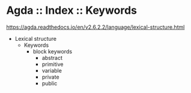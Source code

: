 # Agda :: Index :: Keywords

https://agda.readthedocs.io/en/v2.6.2.2/language/lexical-structure.html

* Lexical structure
  * Keywords
    - block keywords
      - abstract
      - primitive
      - variable
      - private
      - public
